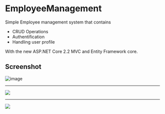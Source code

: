 # EmployeeManagement
Simple Employee management system that contains
* CRUD Operations 
* Authentification
* Handling user profile

With the new ASP.NET Core 2.2 MVC and Entity Framework core.

## Screenshot

![image](https://user-images.githubusercontent.com/24621701/44609363-42878480-a7ef-11e8-8bb6-81a11eb68516.png)

 <hr>
<img src="https://user-images.githubusercontent.com/24621701/44609712-bb3b1080-a7f0-11e8-99a1-9a98b78e1579.png" />

 <hr>
<img src="https://user-images.githubusercontent.com/24621701/44609722-d73eb200-a7f0-11e8-8c66-3bb4a0442d31.png" />






